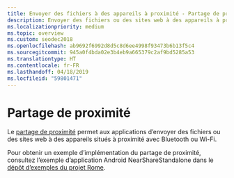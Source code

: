 ```yaml
---
title: Envoyer des fichiers à des appareils à proximité - Partage de proximité
description: Envoyer des fichiers ou des sites web à des appareils à proximité avec Bluetooth ou Wi-Fi.
ms.localizationpriority: medium
ms.topic: overview
ms.custom: seodec2018
ms.openlocfilehash: ab9692f6992d8d5c8d6ee4998f93473b6b13f5c4
ms.sourcegitcommit: 945a0f4bda02e3b4eb9a665379c2af9bd5285a53
ms.translationtype: HT
ms.contentlocale: fr-FR
ms.lasthandoff: 04/18/2019
ms.locfileid: "59801471"
---
```

# <a name="nearby-sharing"></a>Partage de proximité

Le [partage de proximité](https://blogs.windows.com/windowsexperience/2018/06/18/windows-10-tip-how-to-start-using-nearby-sharing-with-the-windows-10-april-2018-update/#SpPj2lqAq22UdMVS.97) permet aux applications d’envoyer des fichiers ou des sites web à des appareils situés à proximité avec Bluetooth ou Wi-Fi.

Pour obtenir un exemple d’implémentation du partage de proximité, consultez l’exemple d’application Android NearShareStandalone dans le [dépôt d’exemples du projet Rome](https://github.com/Microsoft/project-rome).